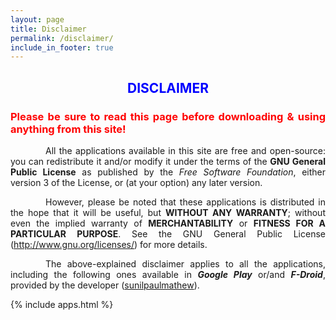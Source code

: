 ```yaml
---
layout: page
title: Disclaimer
permalink: /disclaimer/
include_in_footer: true
---
```


<style>
    tab1 { padding-left: 4em; }
</style>


<h2 style="color: blue; text-align: center">DISCLAIMER</h2>

<h3 style="color: red; text-align: justify">Please be sure to read this page before downloading & using anything from this site!</h3>

<p style="text-align: justify;"><tab1>All the applications available in this site are free and open-source: you can redistribute it and/or modify it under the terms of the <b>GNU General Public License</b> as published by the <i>Free Software Foundation</i>, either version 3 of the License, or (at your option) any later version.</tab1></p>

<p style="text-align: justify;"><tab1>However, please be noted that these applications is distributed in the hope that it will be useful, but <b>WITHOUT ANY WARRANTY</b>; without even the implied warranty of <b>MERCHANTABILITY</b> or <b>FITNESS FOR A PARTICULAR PURPOSE</b>.  See the GNU General Public License (<a href="http://www.gnu.org/licenses/" target="_blank">http://www.gnu.org/licenses/</a>) for more details.</tab1></p>

<p style="text-align: justify;"><tab1>The above-explained disclaimer applies to all the applications, including the following ones available in <b><i>Google Play</i></b> or/and <b><i>F-Droid</i></b>, provided by the developer (<a href="https://play.google.com/store/apps/dev?id=5836199813143882901" target="_blank">sunilpaulmathew</a>).</tab1></p>

{% include apps.html %}
